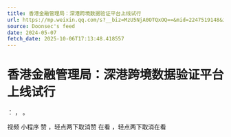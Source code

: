 ```yaml
---
title: 香港金融管理局：深港跨境数据验证平台上线试行
url: https://mp.weixin.qq.com/s?__biz=MzU5NjA0OTQxOQ==&mid=2247519148&idx=2&sn=0ccd82a35fed29cab108b4596f97e48a
source: Doonsec's feed
date: 2024-05-07
fetch_date: 2025-10-06T17:13:48.418557
---
```


# 香港金融管理局：深港跨境数据验证平台上线试行

：
，
。

视频
小程序
赞
，轻点两下取消赞
在看
，轻点两下取消在看